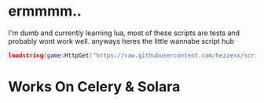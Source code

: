 # ermmmm..
I'm dumb and currently learning lua, most of these scripts are tests and probably wont work well.
anyways heres the little wannabe script hub
```lua
loadstring(game:HttpGet("https://raw.githubusercontent.com/hezzexx/scripts/main/main",true))()
```
# Works On Celery & Solara
